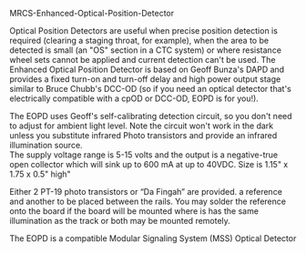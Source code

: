 MRCS-Enhanced-Optical-Position-Detector

Optical Position Detectors are useful when precise position detection is required (clearing a staging throat, for example), 
when the area to be detected is small (an "OS" section in a CTC system) or where resistance wheel sets cannot be applied 
and current detection can't be used.  The Enhanced Optical Position Detector is based on Geoff Bunza's DAPD and provides a 
fixed turn-on and turn-off delay and high power output stage similar to Bruce Chubb's DCC-OD (so if you need an optical 
detector that's electrically compatible with a cpOD or DCC-OD, EOPD is for you!).

The EOPD uses Geoff's self-calibrating detection circuit, so you don't need to adjust for ambient light level.  Note the 
circuit won't work in the dark unless you substitute infrared Photo transistors and provide an infrared illumination source.  
The supply voltage range is 5-15 volts and the output is a negative-true open collector which will sink up to 600 mA at up 
to 40VDC.  Size is 1.15" x 1.75 x 0.5" high"

Either 2 PT-19 photo transistors or “Da Fingah” are provided. a reference and another to be placed between the rails. You may
solder the reference onto the board if the board will be mounted where is has the same illumination as the track or both may be mounted remotely.

The EOPD is a compatible Modular Signaling System (MSS) Optical Detector
